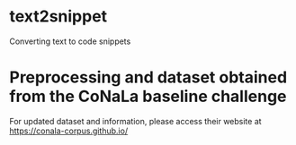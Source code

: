 # text2snippet
Converting text to code snippets

# Preprocessing and dataset obtained from the CoNaLa baseline challenge
For updated dataset and information, please access their website at https://conala-corpus.github.io/